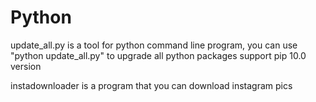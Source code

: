 # Python

update_all.py is a tool for python command line program,
you can use "python update_all.py" to upgrade all python packages
support pip 10.0 version

instadownloader is a program that you can download instagram pics
